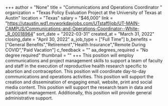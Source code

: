 +++
author = "None"
title = "Communications and Operations Coordinator "
organization = "Texas Policy Evaluation Project at the University of Texas at Austin"
location = "Texas"
salary = "$46,000"
link = "https://utaustin.wd1.myworkdayjobs.com/UTstaff/job/UT-MAIN-CAMPUS/Communications-and-Operations-Coordinator--White-_R_00018964"
sort_date = "2022-03-31"
created_at = "March 31, 2022"
closing_date = "April 30, 2022"
a_job_type = ["Full Time"]
b_benefits = ["General Benefits","Retirement","Health Insurance","Remote During COVID","Paid Vacation"]
c_feedback = ""
aa_degrees_required = "No degree required"
thumbnail = ""
+++
This position will employ communications and project management skills to support a team of faculty and staff in the execution of reproductive health research specific to abortion and contraception. This position will coordinate day-to-day communications and operations activities. This position will support the creation and dissemination of engaging email, website, print and social media content. This position will support the research team in data and participant management. Additionally, this position will provide general administrative support.